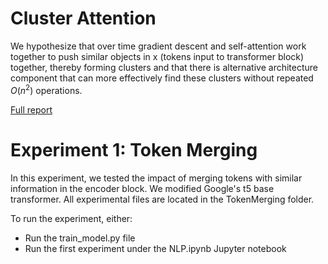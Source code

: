 # Cluster Attention

We hypothesize that over time gradient descent and self-attention work together
to push similar objects in x (tokens input to transformer block) together, thereby forming clusters and that
there is alternative architecture component that can more effectively find these
clusters without repeated $O(n^2)$ operations.

[Full report](NLP_Project.pdf)

# Experiment 1: Token Merging

In this experiment, we tested the impact of merging tokens with similar information in the encoder block. We modified Google's t5 base transformer. All experimental files are located in the TokenMerging folder. 

To run the experiment, either:
* Run the train_model.py file
* Run the first experiment under the NLP.ipynb Jupyter notebook
